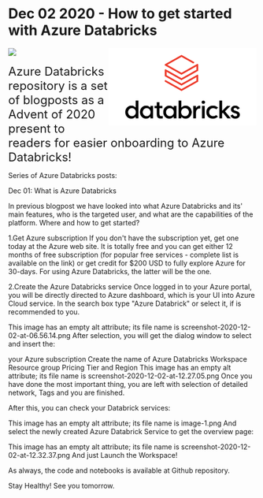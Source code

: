 
<!-- README.md was wriiten in beautiful MacDown  -->
# Dec 02 2020 - How to get started with Azure Databricks

<img src="images/logo-databricks.png" align="right" width="300" />

<!-- badges: start -->
![](http://img.shields.io/badge/Azure-Databricks-red.svg)

<!-- badges: end -->

<span style="font-size: x-large; font-weight: normal;">Azure Databricks repository is 
a set of blogposts as a Advent of 2020 present to readers for easier onboarding
to Azure Databricks! </span>


Series of Azure Databricks posts:

Dec 01: What is Azure Databricks 

In previous blogpost we have looked into what Azure Databricks and its' main features, who is the targeted user, and what are  the capabilities of the platform. Where and how to get started?

1.Get Azure subscription
If you don't have the subscription yet, get one today at the Azure web site. It is totally free and you can get either 12 months of free subscription (for popular free services - complete list is available on the link) or get credit for $200 USD to fully explore Azure for 30-days. For using Azure Databricks, the latter will be the one.

2.Create the Azure Databricks service
Once logged in to your Azure portal, you will be directly directed to Azure dashboard, which is your UI into Azure Cloud service. In the search box type "Azure Databrick" or select it, if is recommended to you.

This image has an empty alt attribute; its file name is screenshot-2020-12-02-at-06.56.14.png
After selection, you will get the dialog window to select and insert the:

your Azure subscription
Create the name of Azure Databricks Workspace
Resource group
Pricing Tier and
Region
This image has an empty alt attribute; its file name is screenshot-2020-12-02-at-12.27.05.png
Once you have done the most important thing, you are left with selection of detailed network, Tags and you are finished.

After this, you can check your Databrick services:

This image has an empty alt attribute; its file name is image-1.png
And select the newly created Azure Databrick Service to get the overview page:

This image has an empty alt attribute; its file name is screenshot-2020-12-02-at-12.32.37.png
And just Launch the Workspace!

As always, the code and notebooks is available at Github repository.

Stay Healthy! See you tomorrow.


